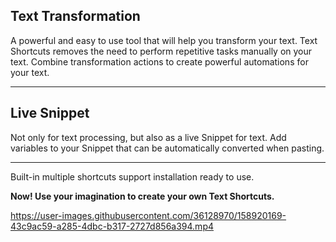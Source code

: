 ## Text Transformation

A powerful and easy to use tool that will help you transform your text.
Text Shortcuts removes the need to perform repetitive tasks manually on your text.
Combine transformation actions to create powerful automations for your text.

-------

## Live Snippet

Not only for text processing, but also as a live Snippet for text.
Add variables to your Snippet that can be automatically converted when pasting.

------

Built-in multiple shortcuts support installation ready to use.

**Now! Use your imagination to create your own Text Shortcuts.**

https://user-images.githubusercontent.com/36128970/158920169-43c9ac59-a285-4dbc-b317-2727d856a394.mp4